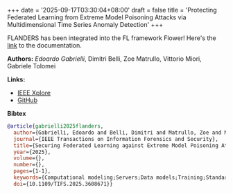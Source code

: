 +++
date = '2025-09-17T03:30:04+08:00'
draft = false
title = 'Protecting Federated Learning from Extreme Model Poisoning Attacks via Multidimensional Time Series Anomaly Detection'
+++

FLANDERS has been integrated into the FL framework Flower! Here's the [link](https://flower.ai/docs/baselines/flanders.html) to the documentation.

**Authors:** *Edoardo Gabrielli*, Dimitri Belli, Zoe Matrullo, Vittorio Miori, Gabriele Tolomei

**Links:**
- [IEEE Xplore](https://ieeexplore.ieee.org/document/11164345)
- [GitHub](https://github.com/adap/flower/tree/main/baselines/flanders)

**Bibtex**
```bibtex
@article{gabrielli2025flanders,
  author={Gabrielli, Edoardo and Belli, Dimitri and Matrullo, Zoe and Miori, Vittorio and Tolomei, Gabriele},
  journal={IEEE Transactions on Information Forensics and Security}, 
  title={Securing Federated Learning against Extreme Model Poisoning Attacks via Multidimensional Time Series Anomaly Detection on Local Updates}, 
  year={2025},
  volume={},
  number={},
  pages={1-1},
  keywords={Computational modeling;Servers;Data models;Training;Standards;Time series analysis;Predictive models;Anomaly detection;Security;Federated learning;Federated Learning;Robustness;Model Poisoning Attacks;Deep Learning;Anomaly Detection;Security},
  doi={10.1109/TIFS.2025.3608671}}
```